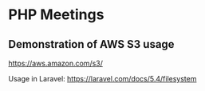 # PHP Meetings

## Demonstration of AWS S3 usage

https://aws.amazon.com/s3/

Usage in Laravel:
https://laravel.com/docs/5.4/filesystem